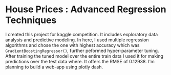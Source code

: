# House Prices : Advanced Regression Techniques
I created this project for kaggle competition. It includes exploratory data analysis and predictive modeling. In here, I used multiple regression algorithms and chose the one with highest accuracy which was `GradientBoostingRegressor()`, further peformed hyper-parameter tuning. After training the tuned model over the entire train data
I used it for making predictions over the test data where. It offers the RMSE of 0.12938. I'm planning to build a web-app using plotly dash.
